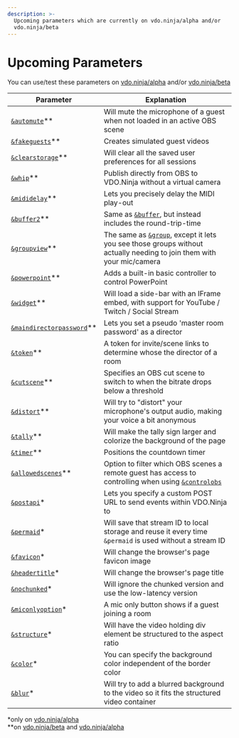 ```yaml
---
description: >-
  Upcoming parameters which are currently on vdo.ninja/alpha and/or
  vdo.ninja/beta
---
```


# Upcoming Parameters

You can use/test these parameters on [vdo.ninja/alpha](https://vdo.ninja/alpha/) and/or [vdo.ninja/beta](https://vdo.ninja/beta/)

| Parameter                                                                            | Explanation                                                                                                                                              |
| ------------------------------------------------------------------------------------ | -------------------------------------------------------------------------------------------------------------------------------------------------------- |
| [`&automute`](audio-parameters/and-automute-alpha.md)\*\*                            | Will mute the microphone of a guest when not loaded in an active OBS scene                                                                               |
| [`&fakeguests`](mixer-scene-parameters/and-fakeguests-alpha.md)\*\*                  | Creates simulated guest videos                                                                                                                           |
| [`&clearstorage`](settings-parameters/and-clearstorage-alpha.md)\*\*                 | Will clear all the saved user preferences for all sessions                                                                                               |
| [`&whip`](mixer-scene-parameters/and-whip-alpha.md)\*\*                              | Publish directly from OBS to VDO.Ninja without a virtual camera                                                                                          |
| [`&mididelay`](api-and-midi-parameters/and-mididelay-alpha.md)\*\*                   | Lets you precisely delay the MIDI play-out                                                                                                               |
| [`&buffer2`](video-parameters/and-buffer2-alpha.md)\*\*                              | Same as [`&buffer`](view-parameters/buffer.md), but instead includes the round-trip-time                                                                 |
| [`&groupview`](setup-parameters/and-groupview-alpha.md)\*\*                          | The same as [`&group`](../general-settings/and-group.md), except it lets you see those groups without actually needing to join them with your mic/camera |
| [`&powerpoint`](settings-parameters/and-powerpoint-alpha.md)\*\*                     | Adds a built-in basic controller to control PowerPoint                                                                                                   |
| [`&widget`](settings-parameters/and-widget-alpha.md)\*\*                             | Will load a side-bar with an IFrame embed, with support for YouTube / Twitch / Social Stream                                                             |
| [`&maindirectorpassword`](director-parameters/and-maindirectorpassword-alpha.md)\*\* | Lets you set a pseudo 'master room password' as a director                                                                                               |
| [`&token`](settings-parameters/and-token-alpha.md)\*\*                               | A token for invite/scene links to determine whose the director of a room                                                                                 |
| [`&cutscene`](settings-parameters/and-cutscene-alpha.md)\*\*                         | Specifies an OBS cut scene to switch to when the bitrate drops below a threshold                                                                         |
| [`&distort`](audio-parameters/and-distort-alpha.md)\*\*                              | Will try to "distort" your microphone's output audio, making your voice a bit anonymous                                                                  |
| [`&tally`](design-parameters/tallyoff.md)\*\*                                        | Will make the tally sign larger and colorize the background of the page                                                                                  |
| [`&timer`](settings-parameters/and-timer-alpha.md)\*\*                               | Positions the countdown timer                                                                                                                            |
| [`&allowedscenes`](settings-parameters/and-allowedscenes-alpha.md)\*\*               | Option to filter which OBS scenes a remote guest has access to controlling when using [`&controlobs`](settings-parameters/and-controlobs.md)             |
| [`&postapi`](api-and-midi-parameters/and-postapi-alpha.md)\*                         | Lets you specify a custom POST URL to send events within VDO.Ninja to                                                                                    |
| [`&permaid`](setup-parameters/and-permaid-alpha.md)\*                                | Will save that stream ID to local storage and reuse it every time `&permaid` is used without a stream ID                                                 |
| [`&favicon`](design-parameters/and-favicon-alpha.md)\*                               | Will change the browser's page favicon image                                                                                                             |
| [`&headertitle`](design-parameters/and-headertitle-alpha.md)\*                       | Will change the browser's page title                                                                                                                     |
| [`&nochunked`](settings-parameters/and-nochunked-alpha.md)\*                         | Will ignore the chunked version and use the low-latency version                                                                                          |
| [`&miconlyoption`](setup-parameters/and-miconlyoption-alpha.md)\*                    | A mic only button shows if a guest joining a room                                                                                                        |
| [`&structure`](design-parameters/and-structure-alpha.md)\*                           | Will have the video holding div element be structured to the aspect ratio                                                                                |
| [`&color`](design-parameters/and-color-alpha.md)\*                                   | You can specify the background color independent of the border color                                                                                     |
| [`&blur`](design-parameters/and-blur-alpha.md)\*                                     | Will try to add a blurred background to the video so it fits the structured video container                                                              |

\*only on [vdo.ninja/alpha](https://vdo.ninja/alpha/)\
\*\*on [vdo.ninja/beta](https://vdo.ninja/beta/) and [vdo.ninja/alpha](https://vdo.ninja/alpha/)
